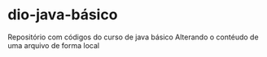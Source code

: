 # dio-java-básico

Repositório com códigos do curso de java básico
Alterando o contéudo de uma arquivo de forma local
